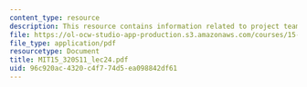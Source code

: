 ```yaml
---
content_type: resource
description: This resource contains information related to project team presentations.
file: https://ol-ocw-studio-app-production.s3.amazonaws.com/courses/15-320-strategic-organizational-design-spring-2011/96c920ac4320c4f774d5ea098842df61_MIT15_320S11_lec24.pdf
file_type: application/pdf
resourcetype: Document
title: MIT15_320S11_lec24.pdf
uid: 96c920ac-4320-c4f7-74d5-ea098842df61
---
```

